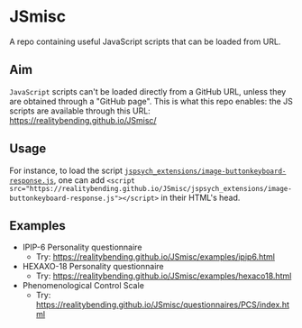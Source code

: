# JSmisc


A repo containing useful JavaScript scripts that can be loaded from URL.

## Aim

`JavaScript` scripts can't be loaded directly from a GitHub URL, unless they are obtained through a "GitHub page". This is what this repo enables: the JS scripts are available through this URL: https://realitybending.github.io/JSmisc/

## Usage

For instance, to load the script [`jspsych_extensions/image-buttonkeyboard-response.js`](https://github.com/RealityBending/JSmisc/blob/main/jspsych_extensions/image-buttonkeyboard-response.js), one can add `<script src="https://realitybending.github.io/JSmisc/jspsych_extensions/image-buttonkeyboard-response.js"></script>` in their HTML's head.


## Examples

- IPIP-6 Personality questionnaire
  - Try: https://realitybending.github.io/JSmisc/examples/ipip6.html
- HEXAXO-18 Personality questionnaire
  - Try: https://realitybending.github.io/JSmisc/examples/hexaco18.html
- Phenomenological Control Scale
  - Try: https://realitybending.github.io/JSmisc/questionnaires/PCS/index.html